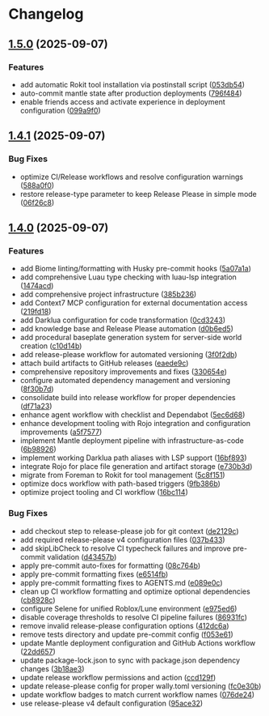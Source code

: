 # Changelog

## [1.5.0](https://github.com/kristian-petras/completionist/compare/v1.4.1...v1.5.0) (2025-09-07)


### Features

* add automatic Rokit tool installation via postinstall script ([053db54](https://github.com/kristian-petras/completionist/commit/053db548bdbdd07c9f5041a53e2ab39c8335bad9))
* auto-commit mantle state after production deployments ([796f484](https://github.com/kristian-petras/completionist/commit/796f48469d1a253aa7127f18b83a9bbea3522723))
* enable friends access and activate experience in deployment configuration ([099a9f0](https://github.com/kristian-petras/completionist/commit/099a9f0feb7add7651962cbf3e58dddbf36478ad))

## [1.4.1](https://github.com/kristian-petras/completionist/compare/v1.4.0...v1.4.1) (2025-09-07)


### Bug Fixes

* optimize CI/Release workflows and resolve configuration warnings ([588a0f0](https://github.com/kristian-petras/completionist/commit/588a0f0034b11a8fe4332440d614b4afe8209b76))
* restore release-type parameter to keep Release Please in simple mode ([06f26c8](https://github.com/kristian-petras/completionist/commit/06f26c826ec89b934f2d4adef0a29ef4c3a5add0))

## [1.4.0](https://github.com/kristian-petras/completionist/compare/v1.3.0...v1.4.0) (2025-09-07)


### Features

* add Biome linting/formatting with Husky pre-commit hooks ([5a07a1a](https://github.com/kristian-petras/completionist/commit/5a07a1a479ab5e742ae6d8e5bdea30d57751430b))
* add comprehensive Luau type checking with luau-lsp integration ([1474acd](https://github.com/kristian-petras/completionist/commit/1474acd00348b460ae6fda8d6835cca15a81cf76))
* add comprehensive project infrastructure ([385b236](https://github.com/kristian-petras/completionist/commit/385b23641586253c4aa888b719812162a009d03b))
* add Context7 MCP configuration for external documentation access ([219fd18](https://github.com/kristian-petras/completionist/commit/219fd18ec22d9b446dcf546596dc43bfe4e6fdd8))
* add Darklua configuration for code transformation ([0cd3243](https://github.com/kristian-petras/completionist/commit/0cd3243ce8a6f476ff6dbbaf3e4cd56877c13239))
* add knowledge base and Release Please automation ([d0b6ed5](https://github.com/kristian-petras/completionist/commit/d0b6ed5448599c0d3e586252fa92918a6fb084bd))
* add procedural baseplate generation system for server-side world creation ([c10d14b](https://github.com/kristian-petras/completionist/commit/c10d14b337db933459652a4a777183b6749e9b9f))
* add release-please workflow for automated versioning ([3f0f2db](https://github.com/kristian-petras/completionist/commit/3f0f2dba0cc3523b280f6df1a836eb7a93de2698))
* attach build artifacts to GitHub releases ([eaede9c](https://github.com/kristian-petras/completionist/commit/eaede9c78486677c625ac42de58bb89a4576eb03))
* comprehensive repository improvements and fixes ([330654e](https://github.com/kristian-petras/completionist/commit/330654e45a1c5bd8498563587800989431f19aa6))
* configure automated dependency management and versioning ([8f30b7d](https://github.com/kristian-petras/completionist/commit/8f30b7d68968ea40b426e120b537110b7f97d501))
* consolidate build into release workflow for proper dependencies ([df71a23](https://github.com/kristian-petras/completionist/commit/df71a23fbbe46fa884fb68e9a99520ba004880ad))
* enhance agent workflow with checklist and Dependabot ([5ec6d68](https://github.com/kristian-petras/completionist/commit/5ec6d68bdc87e2b9b567c376f641e86561b10aee))
* enhance development tooling with Rojo integration and configuration improvements ([a5f7577](https://github.com/kristian-petras/completionist/commit/a5f7577ac23c58fcf1ff0bf7ac09d2fdadb37a61))
* implement Mantle deployment pipeline with infrastructure-as-code ([6b98926](https://github.com/kristian-petras/completionist/commit/6b9892631019a7fd245c0fa889d91192c3607556))
* implement working Darklua path aliases with LSP support ([16bf893](https://github.com/kristian-petras/completionist/commit/16bf89305c66d29f9e063f899e1679a45523a11a))
* integrate Rojo for place file generation and artifact storage ([e730b3d](https://github.com/kristian-petras/completionist/commit/e730b3d11e92d38560cc2b7c37089b66ca875896))
* migrate from Foreman to Rokit for tool management ([5c8f151](https://github.com/kristian-petras/completionist/commit/5c8f15139fe512b843177d921b2f5b8d64b56e2a))
* optimize docs workflow with path-based triggers ([9fb386b](https://github.com/kristian-petras/completionist/commit/9fb386bb3d1887a608bcb5ac9803b86ed29f4666))
* optimize project tooling and CI workflow ([16bc114](https://github.com/kristian-petras/completionist/commit/16bc1149c20d1a9afc1a11d566570286a5bb533c))


### Bug Fixes

* add checkout step to release-please job for git context ([de2129c](https://github.com/kristian-petras/completionist/commit/de2129cd729aa6af8758130c683cf5f0964bad72))
* add required release-please v4 configuration files ([037b433](https://github.com/kristian-petras/completionist/commit/037b433c40b82f6fc9cf6a1acde8aa4d3cabdd57))
* add skipLibCheck to resolve CI typecheck failures and improve pre-commit validation ([d43457b](https://github.com/kristian-petras/completionist/commit/d43457bdd6a637653e4913879e4a98dab05edc38))
* apply pre-commit auto-fixes for formatting ([08c764b](https://github.com/kristian-petras/completionist/commit/08c764b3cd2a0f9a976ec9fac29b91001a46d440))
* apply pre-commit formatting fixes ([e6514fb](https://github.com/kristian-petras/completionist/commit/e6514fb789374f22cbe68353b644ce9e65b6a96c))
* apply pre-commit formatting fixes to AGENTS.md ([e089e0c](https://github.com/kristian-petras/completionist/commit/e089e0cbaa213c58f1884503fc60d91675ae46c6))
* clean up CI workflow formatting and optimize optional dependencies ([cb8928c](https://github.com/kristian-petras/completionist/commit/cb8928c3afe4c6a91c9d1393c0cbb65a29a70e7b))
* configure Selene for unified Roblox/Lune environment ([e975ed6](https://github.com/kristian-petras/completionist/commit/e975ed6d6c9bea2592528075c8bf101724dceee4))
* disable coverage thresholds to resolve CI pipeline failures ([86931fc](https://github.com/kristian-petras/completionist/commit/86931fc966ff0657c1cefea451959d2ea506d1e0))
* remove invalid release-please configuration options ([412dc6a](https://github.com/kristian-petras/completionist/commit/412dc6a7d280e0168831e1cfa09896f08741298e))
* remove tests directory and update pre-commit config ([f053e61](https://github.com/kristian-petras/completionist/commit/f053e61f3ed2baa6ac2212e3f1c4111a5c7e8e27))
* update Mantle deployment configuration and GitHub Actions workflow ([22dd657](https://github.com/kristian-petras/completionist/commit/22dd6574746b68e06ee53453bd55b0606ea04f97))
* update package-lock.json to sync with package.json dependency changes ([3b18ae3](https://github.com/kristian-petras/completionist/commit/3b18ae3e961c83e0582b260233337a74d102eec6))
* update release workflow permissions and action ([ccd129f](https://github.com/kristian-petras/completionist/commit/ccd129fcda0fd4926026e46f5b7e8b29ba7083ea))
* update release-please config for proper wally.toml versioning ([fc0e30b](https://github.com/kristian-petras/completionist/commit/fc0e30b8e5331b1616cf7283f5996832363e7eb0))
* update workflow badges to match current workflow names ([076de24](https://github.com/kristian-petras/completionist/commit/076de243f97f32928b6bbecad8768c4ea66ff2f3))
* use release-please v4 default configuration ([95ace32](https://github.com/kristian-petras/completionist/commit/95ace32f33ee6b596bbdd17272848958077cb1de))

